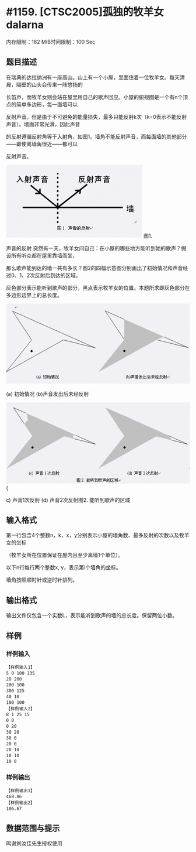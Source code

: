 # #1159. [CTSC2005]孤独的牧羊女dalarna

内存限制：162 MiB时间限制：100 Sec

## 题目描述

在瑞典的达拉纳洲有一座高山。山上有一个小屋，里面住着一位牧羊女。每天清晨，隔壁的山头会传来一阵悠扬的

长笛声，而牧羊女则会站在屋里用自己的歌声回应。小屋的俯视图是一个有n个顶点的简单多边形，每一面墙可以

反射声音，但是由于不可避免的能量损失，最多只能反射k次（k=0表示不能反射声音）。墙面非常光滑，因此声音

的反射遵循反射角等于入射角，如图1。墙角不能反射声音，而每面墙的其他部分&mdash;&mdash;即使离墙角很近&mdash;&mdash;都可以

反射声音。

![](images/1159_1.jpg) 图1.

声音的反射 突然有一天，牧羊女问自己：在小屋的哪些地方能听到她的歌声？假设所有听众都在屋里靠墙而坐，

那么歌声能到达的墙一共有多长？图2的四幅示意图分别画出了初始情况和声音经过0、1、2次反射后到达的区域。

灰色部分表示能听到歌声的部分，黑点表示牧羊女的位置。本题所求即灰色部分在多边形边界上的总长度。

![](images/1159_2.jpg) 

(a) 初始情况 (b)声音发出后未经反射

![](images/1159_3.jpg) (

c) 声音1次反射 (d) 声音2次反射图2. 能听到歌声的区域

## 输入格式

第一行包含4个整数n，k，x，y分别表示小屋的墙角数、最多反射的次数以及牧羊女的坐标

（牧羊女所在位置保证在屋内且至少离墙1个单位）。

以下n行每行两个整数x, y，表示第i个墙角的坐标。

墙角按照顺时针或逆时针排列。

## 输出格式

输出文件仅包含一个实数L，表示能听到歌声的墙的总长度。保留两位小数。

## 样例

### 样例输入

    
    【样例输入1】
    5 0 100 135
    20 200
    200 100
    300 125
    40 10
    100 100
    【样例输入2】
    8 1 25 15
    0 0
    0 20
    30 20
    30 0
    20 0
    20 10
    10 10
    10 0
    
    

### 样例输出

    
    【样例输出1】
    469.86
    【样例输出2】
    106.67
    

## 数据范围与提示

鸣谢刘汝佳先生授权使用
